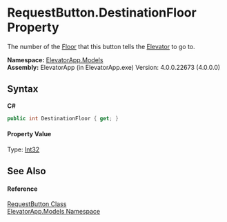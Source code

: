 # RequestButton.DestinationFloor Property 
 

The number of the <a href="T_ElevatorApp_Models_Floor">Floor</a> that this button tells the <a href="T_ElevatorApp_Models_Elevator">Elevator</a> to go to.

**Namespace:**&nbsp;<a href="N_ElevatorApp_Models">ElevatorApp.Models</a><br />**Assembly:**&nbsp;ElevatorApp (in ElevatorApp.exe) Version: 4.0.0.22673 (4.0.0.0)

## Syntax

**C#**<br />
``` C#
public int DestinationFloor { get; }
```


#### Property Value
Type: <a href="http://msdn2.microsoft.com/en-us/library/td2s409d" target="_blank">Int32</a>

## See Also


#### Reference
<a href="T_ElevatorApp_Models_RequestButton">RequestButton Class</a><br /><a href="N_ElevatorApp_Models">ElevatorApp.Models Namespace</a><br />